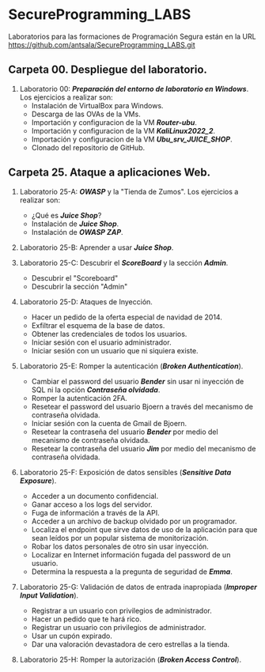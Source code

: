 # SecureProgramming_LABS

Laboratorios para las formaciones de Programación Segura están en la URL https://github.com/antsala/SecureProgramming_LABS.git


## Carpeta 00. Despliegue del laboratorio.

1. Laboratorio 00: ***Preparación del entorno de laboratorio en Windows***. Los ejercicios a realizar son:
   - Instalación de VirtualBox para Windows.
   - Descarga de las OVAs de la VMs.
   - Importación y configuracion de la VM ***Router-ubu***.
   - Importación y configuracion de la VM ***KaliLinux2022_2***.
   - Importación y configuracion de la VM ***Ubu_srv_JUICE_SHOP***.
   - Clonado del repositorio de GitHub.

## Carpeta 25. Ataque a aplicaciones Web.

1. Laboratorio 25-A: ***OWASP*** y la "Tienda de Zumos". Los ejercicios a realizar son:
   - ¿Qué es ***Juice Shop***?
   - Instalación de ***Juice Shop***.
   - Instalación de ***OWASP ZAP***.

2. Laboratorio 25-B: Aprender a usar ***Juice Shop***.

3. Laboratorio 25-C: Descubrir el ***ScoreBoard*** y la sección ***Admin***.
   - Descubrir el "Scoreboard"
   - Descubrir la sección "Admin"

4. Laboratorio 25-D: Ataques de Inyección.
   - Hacer un pedido de la oferta especial de navidad de 2014.
   - Exfiltrar el esquema de la base de datos.
   - Obtener las credenciales de todos los usuarios.
   - Iniciar sesión con el usuario administrador.
   - Iniciar sesión con un usuario que ni siquiera existe.


5. Laboratorio 25-E: Romper la autenticación (***Broken Authentication***).
   - Cambiar el password del usuario ***Bender*** sin usar ni inyección de SQL ni la opción ***Contraseña olvidada***.
   - Romper la autenticación 2FA.
   - Resetear el password del usuario Bjoern a través del mecanismo de contraseña olvidada.
   - Iniciar sesión con la cuenta de Gmail de Bjoern.
   - Resetear la contraseña del usuario ***Bender*** por medio del mecanismo de contraseña olvidada.
   - Resetear la contraseña del usuario ***Jim*** por medio del mecanismo de contraseña olvidada.

6. Laboratorio 25-F: Exposición de datos sensibles (***Sensitive Data Exposure***).
   - Acceder a un documento confidencial.
   - Ganar acceso a los logs del servidor.
   - Fuga de información a través de la API.
   - Acceder a un archivo de backup olvidado por un programador.
   - Localiza el endpoint que sirve datos de uso de la aplicación para que sean leídos por un popular sistema de monitorización.
   - Robar los datos personales de otro sin usar inyección.
   - Localizar en Internet información fugada del password de un usuario.
   - Determina la respuesta a la pregunta de seguridad de ***Emma***.


7. Laboratorio 25-G: Validación de datos de entrada inapropiada (***Improper Input Validation***).
   - Registrar a un usuario con privilegios de administrador. 
   - Hacer un pedido que te hará rico.
   - Registrar un usuario con privilegios de administrador.
   - Usar un cupón expirado.
   - Dar una valoración devastadora de cero estrellas a la tienda.
   
8. Laboratorio 25-H: Romper la autorización (***Broken Access Control***).